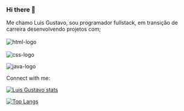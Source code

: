 ### Hi there 👋

Me chamo Luis Gustavo, sou programador fullstack, em transição de carreira desenvolvendo projetos com;
<br>
<br>
<img src="https://img.shields.io/badge/HTML5-E34F26?style=for-the-badge&logo=html5&logoColor=white" alt="html-logo"/>
<br>
<br>
<img src="https://img.shields.io/badge/CSS3-1572B6?style=for-the-badge&logo=css3&logoColor=white" alt="css-logo"/>

<img src="https://img.shields.io/badge/JavaScript-F7DF1E?style=for-the-badge&logo=javascript&logoColor=black" alt="java-logo"/>

Connect with me:

[![Luis Gustavo stats](https://github-readme-stats.vercel.app/api?username=LGustavords)](https://github.com/anuraghazra/github-readme-stats)

[![Top Langs](https://github-readme-stats.vercel.app/api/top-langs/?username=LGustavords)](https://github.com/anuraghazra/github-readme-stats)


